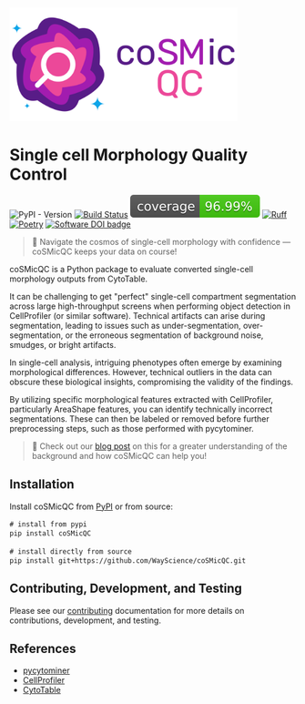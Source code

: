 <img height="200" src="https://raw.githubusercontent.com/WayScience/coSMicQC/main/media/logo/with-text-for-light-bg.png?raw=true">

# Single cell Morphology Quality Control

![PyPI - Version](https://img.shields.io/pypi/v/cosmicqc)
[![Build Status](https://github.com/WayScience/coSMicQC/actions/workflows/run-tests.yml/badge.svg?branch=main)](https://github.com/WayScience/coSMicQC/actions/workflows/run-tests.yml?query=branch%3Amain)
![Coverage Status](https://raw.githubusercontent.com/WayScience/coSMicQC/main/media/coverage-badge.svg)
[![Ruff](https://img.shields.io/endpoint?url=https://raw.githubusercontent.com/astral-sh/ruff/main/assets/badge/v2.json)](https://github.com/astral-sh/ruff)
[![Poetry](https://img.shields.io/endpoint?url=https://python-poetry.org/badge/v0.json)](https://python-poetry.org/)
[![Software DOI badge](https://zenodo.org/badge/DOI/10.5281/zenodo.14797008.svg)](https://doi.org/10.5281/zenodo.14797008)

> 🌠 Navigate the cosmos of single-cell morphology with confidence — coSMicQC keeps your data on course!

coSMicQC is a Python package to evaluate converted single-cell morphology outputs from CytoTable.

It can be challenging to get "perfect" single-cell compartment segmentation across large high-throughput screens when performing object detection in CellProfiler (or similar software).
Technical artifacts can arise during segmentation, leading to issues such as under-segmentation, over-segmentation, or the erroneous segmentation of background noise, smudges, or bright artifacts.

In single-cell analysis, intriguing phenotypes often emerge by examining morphological differences.
However, technical outliers in the data can obscure these biological insights, compromising the validity of the findings.

By utilizing specific morphological features extracted with CellProfiler, particularly AreaShape features, you can identify technically incorrect segmentations.
These can then be labeled or removed before further preprocessing steps, such as those performed with pycytominer.

> 🌟 Check out our [blog post](https://waysciencelab.com/2024/12/20/cosmicqc.html) on this for a greater understanding of the background and how coSMicQC can help you!

## Installation

Install coSMicQC from [PyPI](https://pypi.org/project/coSMicQC/) or from source:

```shell
# install from pypi
pip install coSMicQC

# install directly from source
pip install git+https://github.com/WayScience/coSMicQC.git
```

## Contributing, Development, and Testing

Please see our [contributing](https://WayScience.github.io/coSMicQC/main/contributing) documentation for more details on contributions, development, and testing.

## References

- [pycytominer](https://github.com/cytomining/pycytominer)
- [CellProfiler](https://github.com/CellProfiler/CellProfiler)
- [CytoTable](https://github.com/cytomining/CytoTable)
